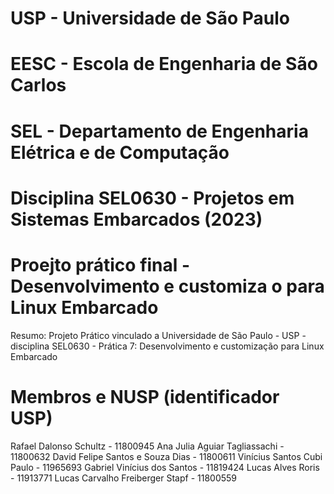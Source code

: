 # USP - Universidade de São Paulo 

# EESC - Escola de Engenharia de São Carlos

# SEL - Departamento de Engenharia Elétrica e de Computação 

# Disciplina SEL0630 - Projetos em Sistemas Embarcados (2023)

# Proejto prático final - Desenvolvimento e customiza o para Linux Embarcado
Resumo: Projeto Prático vinculado a Universidade de São Paulo - USP - disciplina SEL0630 - Prática 7: Desenvolvimento e customização para Linux Embarcado

# Membros e NUSP (identificador USP)
Rafael Dalonso Schultz - 11800945
Ana Julia Aguiar Tagliassachi - 11800632
David Felipe Santos e Souza Dias - 11800611
Vinícius Santos Cubi Paulo - 11965693
Gabriel Vinícius dos Santos - 11819424
Lucas Alves Roris - 11913771
Lucas Carvalho Freiberger Stapf - 11800559
